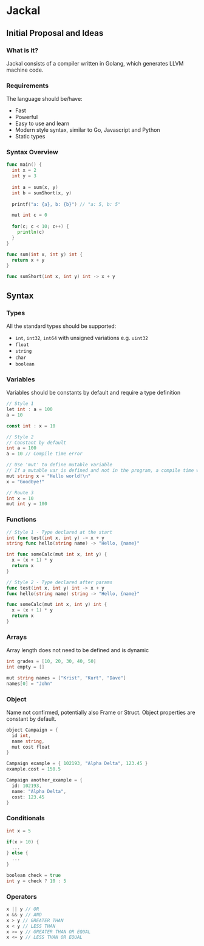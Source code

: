 # Jackal
## Initial Proposal and Ideas

### What is it?
Jackal consists of a compiler written in Golang, which generates LLVM machine code.

### Requirements
The language should be/have:
- Fast
- Powerful
- Easy to use and learn
- Modern style syntax, similar to Go, Javascript and Python
- Static types

### Syntax Overview
```go
func main() {
  int x = 2
  int y = 3
  
  int a = sum(x, y)
  int b = sumShort(x, y)
  
  printf("a: {a}, b: {b}") // "a: 5, b: 5"

  mut int c = 0
  
  for(c; c < 10; c++) {
    println(c)
  }
}

func sum(int x, int y) int {
  return x + y
}

func sumShort(int x, int y) int -> x + y
```

## Syntax
### Types
All the standard types should be supported:
- `int`, `int32`, `int64` with unsigned variations e.g. `uint32`
- `float`
- `string`
- `char`
- `boolean`

### Variables
Variables should be constants by default and require a type definition
```go
// Style 1
let int : a = 100
a = 10

const int : x = 10
```
```go
// Style 2
// Constant by default
int a = 100
a = 10 // Compile time error

// Use 'mut' to define mutable variable
// If a mutable var is defined and not in the program, a compile time warning is given
mut string x = "Hello world!\n"
x = "Goodbye!"
```
```go 
// Route 3
int x = 10
mut int y = 100
```

### Functions
```go
// Style 1 - Type declared at the start
int func test(int x, int y) -> x + y
string func hello(string name) -> "Hello, {name}"

int func someCalc(mut int x, int y) {
  x = (x + 1) * y
  return x
}

// Style 2 - Type declared after params
func test(int x, int y) int -> x + y
func hello(string name) string -> "Hello, {name}"

func someCalc(mut int x, int y) int {
  x = (x + 1) * y
  return x
}
```

### Arrays
Array length does not need to be defined and is dynamic
```go
int grades = [10, 20, 30, 40, 50]
int empty = []

mut string names = ["Krist", "Kurt", "Dave"]
names[0] = "John"
```

### Object
Name not confirmed, potentially also Frame or Struct. Object properties are constant by default.
```go
object Campaign = {
  id int,
  name string,
  mut cost float
}

Campaign example = { 102193, "Alpha Delta", 123.45 }
example.cost = 150.5

Campaign another_example = {
  id: 102193,
  name: "Alpha Delta",
  cost: 123.45
}
```

### Conditionals
```go
int x = 5

if(x > 10) {
  ...
} else {
  ...
}

boolean check = true
int y = check ? 10 : 5
```

### Operators
```go
x || y // OR
x && y // AND
x > y // GREATER THAN
x < y // LESS THAN
x >= y // GREATER THAN OR EQUAL
x <= y // LESS THAN OR EQUAL
```
